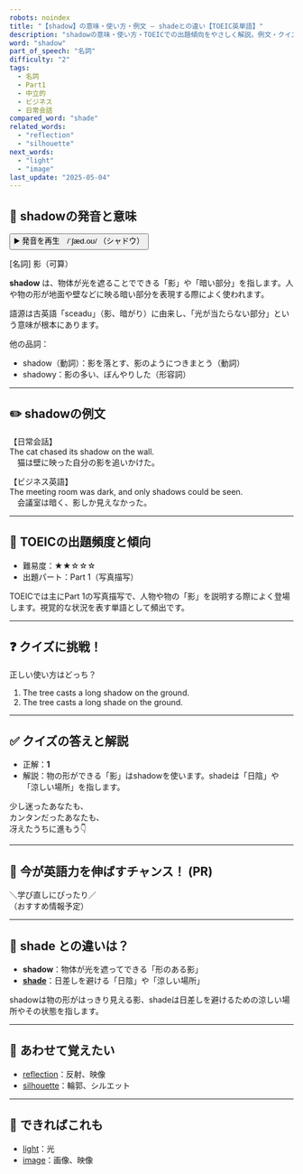 ```yaml
---
robots: noindex
title: "【shadow】の意味・使い方・例文 ― shadeとの違い【TOEIC英単語】"
description: "shadowの意味・使い方・TOEICでの出題傾向をやさしく解説。例文・クイズ付きでshadeとの違いもわかりやすく学べます。"
word: "shadow"
part_of_speech: "名詞"
difficulty: "2"
tags:
  - 名詞
  - Part1
  - 中立的
  - ビジネス
  - 日常会話
compared_word: "shade"
related_words:
  - "reflection"
  - "silhouette"
next_words:
  - "light"
  - "image"
last_update: "2025-05-04"
---
```


## 🔰 shadowの発音と意味

<button class="play-audio" onclick="playTTS('shadow')">
  <span class="play-audio-main">
    ▶️ 発音を再生　/ˈʃæd.oʊ/
  </span>
  <span class="play-audio-sub">
    （シャドウ）
  </span>
</button>

[名詞] 影（可算）

**shadow** は、物体が光を遮ることでできる「影」や「暗い部分」を指します。人や物の形が地面や壁などに映る暗い部分を表現する際によく使われます。

語源は古英語「sceadu」（影、暗がり）に由来し、「光が当たらない部分」という意味が根本にあります。

他の品詞：  
- shadow（動詞）：影を落とす、影のようにつきまとう（動詞）
- shadowy：影の多い、ぼんやりした（形容詞）

---

## ✏️ shadowの例文

【日常会話】  
The cat chased its shadow on the wall.  
　猫は壁に映った自分の影を追いかけた。

【ビジネス英語】  
The meeting room was dark, and only shadows could be seen.  
　会議室は暗く、影しか見えなかった。

---

## 🎯 TOEICの出題頻度と傾向

- 難易度：★★☆☆☆
- 出題パート：Part 1（写真描写）

TOEICでは主にPart 1の写真描写で、人物や物の「影」を説明する際によく登場します。視覚的な状況を表す単語として頻出です。

---

## ❓ クイズに挑戦！

正しい使い方はどっち？

1. The tree casts a long shadow on the ground.  
2. The tree casts a long shade on the ground.

---

## ✅ クイズの答えと解説

- 正解：**1**
- 解説：物の形ができる「影」はshadowを使います。shadeは「日陰」や「涼しい場所」を指します。

少し迷ったあなたも、  
カンタンだったあなたも、  
冴えたうちに進もう👇️

---

## 🚀 今が英語力を伸ばすチャンス！ (PR)

<div class="info-center">
＼学び直しにぴったり／<br>  
（おすすめ情報予定）
</div>

---

## 🤔  shade との違いは？

- **shadow**：物体が光を遮ってできる「形のある影」
- **[shade](/shade)**：日差しを避ける「日陰」や「涼しい場所」

shadowは物の形がはっきり見える影、shadeは日差しを避けるための涼しい場所やその状態を指します。

---

## 🧩 あわせて覚えたい

- [reflection](/reflection)：反射、映像
- [silhouette](/silhouette)：輪郭、シルエット

---

## 📖 できればこれも

- [light](/light)：光
- [image](/image)：画像、映像

<!-- cvid: aid48_bid41 -->
